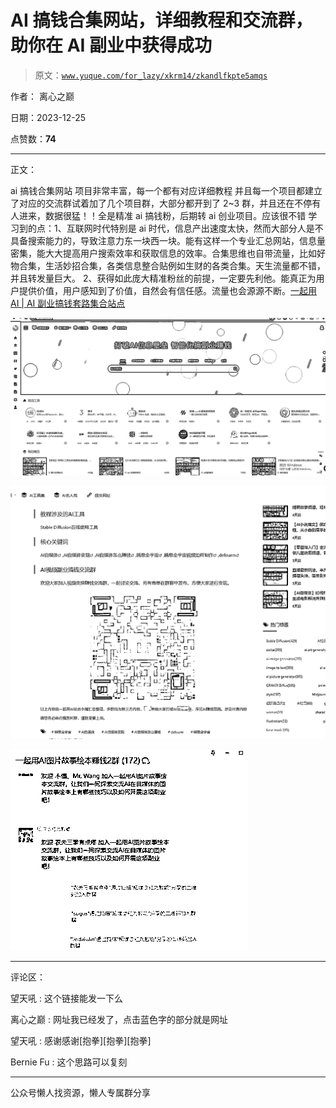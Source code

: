# AI 搞钱合集网站，详细教程和交流群，助你在 AI 副业中获得成功

> 原文：[`www.yuque.com/for_lazy/xkrm14/zkandlfkpte5amqs`](https://www.yuque.com/for_lazy/xkrm14/zkandlfkpte5amqs)

作者： 离心之巅

日期：2023-12-25

点赞数：**74**

* * *

正文：

ai 搞钱合集网站 项目非常丰富，每一个都有对应详细教程
并且每一个项目都建立了对应的交流群试着加了几个项目群，大部分都开到了 2~3 群，并且还在不停有人进来，数据很猛！！全是精准 ai 搞钱粉，后期转 ai 创业项目。应该很不错
学习到的点：1、互联网时代特别是 ai 时代，信息产出速度太快，然而大部分人是不具备搜索能力的，导致注意力东一块西一块。能有这样一个专业汇总网站，信息量密集，能大大提高用户搜索效率和获取信息的效率。合集思维也自带流量，比如好物合集，生活妙招合集，各类信息整合贴例如生财的各类合集。天生流量都不错，并且转发量巨大。
2、获得如此庞大精准粉丝的前提，一定要先利他。能真正为用户提供价值，用户感知到了价值，自然会有信任感。流量也会源源不断。[一起用 AI |
AI 副业搞钱套路集合站点](https://17yongai.com/)

![](img/c6b9fa6818987fab6ee7b8571eccfdc3.png)

![](img/0ff9ef3657e57f1dd0a426974c44601e.png)

![](img/9ddec32b73839951b36eac33be940328.png)

* * *

评论区：

望天吼 : 这个链接能发一下么

离心之巅 : 网址我已经发了，点击蓝色字的部分就是网址

望天吼 : 感谢感谢[抱拳][抱拳][抱拳]

Bernie Fu : 这个思路可以复刻

* * *

公众号懒人找资源，懒人专属群分享